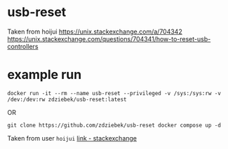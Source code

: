 # usb-reset

Taken from hoijui https://unix.stackexchange.com/a/704342
https://unix.stackexchange.com/questions/704341/how-to-reset-usb-controllers

# example run 

`docker run -it --rm --name usb-reset --privileged -v /sys:/sys:rw -v /dev:/dev:rw zdziebek/usb-reset:latest`

OR

`git clone https://github.com/zdziebek/usb-reset
docker compose up -d`


Taken from user `hoijui` [link - stackexchange](https://unix.stackexchange.com/questions/704341/how-to-reset-usb-controllers)
